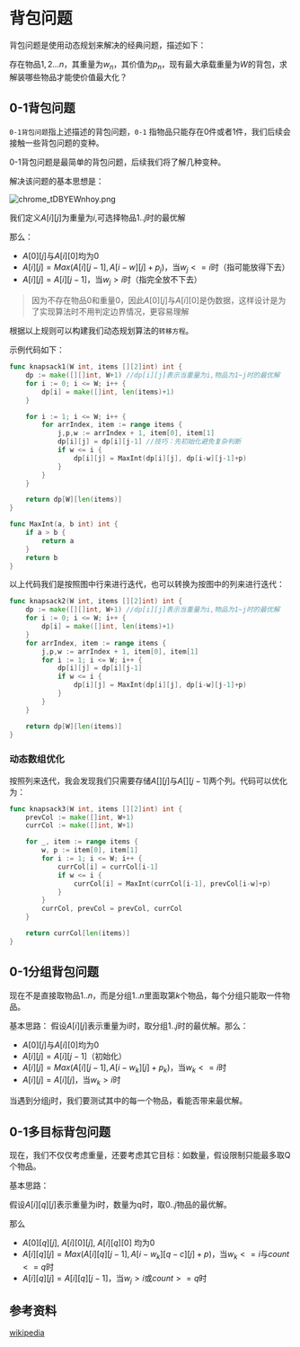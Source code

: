 # 背包问题

背包问题是使用动态规划来解决的经典问题，描述如下：

存在物品$1,2...n$，其重量为$w_n$，其价值为$p_n$，现有最大承载重量为$W$的背包，求解装哪些物品才能使价值最大化？

## 0-1背包问题

`0-1背包问题`指上述描述的背包问题，`0-1` 指物品只能存在0件或者1件，我们后续会接触一些背包问题的变种。

0-1背包问题是最简单的背包问题，后续我们将了解几种变种。

解决该问题的基本思想是：

![chrome_tDBYEWnhoy.png](_images/chrome_wCQoaQiaR1.png)

我们定义$A[i][j]$为重量为$i$,可选择物品$1..j$时的最优解

那么：

- $A[0][j]$与$A[i][0]$均为0
- $A[i][j] = Max(A[i][j-1],A[i-w][j]+p_j)$，当$w_j <= i$时（指可能放得下去）
- $A[i][j] = A[i][j-1]$，当$w_j > i$时（指完全放不下去）

>因为不存在物品0和重量0，因此$A[0][j]$与$A[i][0]$是伪数据，这样设计是为了实现算法时不用判定边界情况，更容易理解

根据以上规则可以构建我们动态规划算法的`转移方程`。

示例代码如下：

```go
func knapsack1(W int, items [][2]int) int {
	dp := make([][]int, W+1) //dp[i][j]表示当重量为i,物品为1~j时的最优解
	for i := 0; i <= W; i++ {
		dp[i] = make([]int, len(items)+1)
	}

	for i := 1; i <= W; i++ {
		for arrIndex, item := range items {
			j,p,w := arrIndex + 1, item[0], item[1]
            dp[i][j] = dp[i][j-1] //技巧：先初始化避免复杂判断
			if w <= i {
				dp[i][j] = MaxInt(dp[i][j], dp[i-w][j-1]+p)
			}
		}
	}

	return dp[W][len(items)]
}

func MaxInt(a, b int) int {
	if a > b {
		return a
	}
	return b
}
```

以上代码我们是按照图中行来进行迭代，也可以转换为按图中的列来进行迭代：

```go
func knapsack2(W int, items [][2]int) int {
	dp := make([][]int, W+1) //dp[i][j]表示当重量为i,物品为1~j时的最优解
	for i := 0; i <= W; i++ {
		dp[i] = make([]int, len(items)+1)
	}
	for arrIndex, item := range items {
		j,p,w := arrIndex + 1, item[0], item[1]
        for i := 1; i <= W; i++ {
            dp[i][j] = dp[i][j-1]
			if w <= i {
				dp[i][j] = MaxInt(dp[i][j], dp[i-w][j-1]+p)
			}
		}
	}

	return dp[W][len(items)]
}
```

### 动态数组优化

按照列来迭代，我会发现我们只需要存储$A[][j]$与$A[][j-1]$两个列。代码可以优化为：

```go
func knapsack3(W int, items [][2]int) int {
	prevCol := make([]int, W+1)
	currCol := make([]int, W+1)

	for _, item := range items {
		w, p := item[0], item[1]
		for i := 1; i <= W; i++ {
			currCol[i] = currCol[i-1]
			if w <= i {
				currCol[i] = MaxInt(currCol[i-1], prevCol[i-w]+p)
			}
		}
		currCol, prevCol = prevCol, currCol
	}

	return currCol[len(items)]
}
```

## 0-1分组背包问题

现在不是直接取物品$1..n$，而是分组$1..n$里面取第$k$个物品，每个分组只能取一件物品。

基本思路：
假设$A[i][j]$表示重量为i时，取分组$1..j$时的最优解。那么：

- $A[0][j]$与$A[i][0]$均为0
- $A[i][j] = A[i][j-1]$（初始化）
- $A[i][j] = Max(A[i][j-1],A[i-w_k][j]+p_{k})$，当$w_k <= i$时
- $A[i][j] = A[i][j]$，当$w_k > i$时

当遇到分组j时，我们要测试其中的每一个物品，看能否带来最优解。

## 0-1多目标背包问题

现在，我们不仅仅考虑重量，还要考虑其它目标：如数量，假设限制只能最多取Q个物品。

基本思路：

假设$A[i][q][j]$表示重量为i时，数量为q时，取$0..j$物品的最优解。

那么

- $A[0][q][j]$, $A[i][0][j]$, $A[i][q][0]$ 均为0
- $A[i][q][j] = Max(A[i][q][j-1], A[i-w_k][q-c][j]+p)$，当$w_k <= i$与$count<=q$时
- $A[i][q][j] = A[i][q][j-1]$，当$w_j > i$或$count>=q$时

## 参考资料

[wikipedia](https://en.wikipedia.org/wiki/Knapsack_problem)